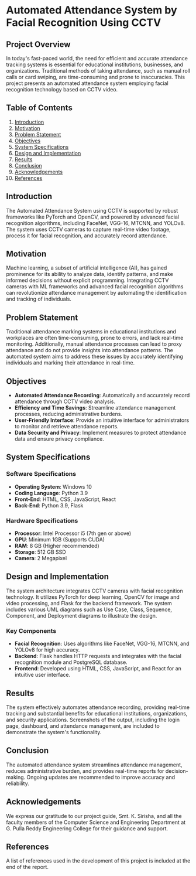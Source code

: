 # Automated Attendance System by Facial Recognition Using CCTV

## Project Overview

In today's fast-paced world, the need for efficient and accurate attendance tracking systems is essential for educational institutions, businesses, and organizations. Traditional methods of taking attendance, such as manual roll calls or card swiping, are time-consuming and prone to inaccuracies. This project presents an automated attendance system employing facial recognition technology based on CCTV video.

## Table of Contents

1. [Introduction](#introduction)
2. [Motivation](#motivation)
3. [Problem Statement](#problem-statement)
4. [Objectives](#objectives)
5. [System Specifications](#system-specifications)
6. [Design and Implementation](#design-and-implementation)
7. [Results](#results)
8. [Conclusion](#conclusion)
9. [Acknowledgements](#acknowledgements)
10. [References](#references)

## Introduction

The Automated Attendance System using CCTV is supported by robust frameworks like PyTorch and OpenCV, and powered by advanced facial recognition algorithms, including FaceNet, VGG-16, MTCNN, and YOLOv8. The system uses CCTV cameras to capture real-time video footage, process it for facial recognition, and accurately record attendance.

## Motivation

Machine learning, a subset of artificial intelligence (AI), has gained prominence for its ability to analyze data, identify patterns, and make informed decisions without explicit programming. Integrating CCTV cameras with ML frameworks and advanced facial recognition algorithms can revolutionize attendance management by automating the identification and tracking of individuals.

## Problem Statement

Traditional attendance marking systems in educational institutions and workplaces are often time-consuming, prone to errors, and lack real-time monitoring. Additionally, manual attendance processes can lead to proxy attendance and do not provide insights into attendance patterns. The automated system aims to address these issues by accurately identifying individuals and marking their attendance in real-time.

## Objectives

- **Automated Attendance Recording**: Automatically and accurately record attendance through CCTV video analysis.
- **Efficiency and Time Savings**: Streamline attendance management processes, reducing administrative burdens.
- **User-Friendly Interface**: Provide an intuitive interface for administrators to monitor and retrieve attendance reports.
- **Data Security and Privacy**: Implement measures to protect attendance data and ensure privacy compliance.

## System Specifications

### Software Specifications

- **Operating System**: Windows 10
- **Coding Language**: Python 3.9
- **Front-End**: HTML, CSS, JavaScript, React
- **Back-End**: Python 3.9, Flask

### Hardware Specifications

- **Processor**: Intel Processor i5 (7th gen or above)
- **GPU**: Minimum 1GB (Supports CUDA)
- **RAM**: 8 GB (Higher recommended)
- **Storage**: 512 GB SSD
- **Camera**: 2 Megapixel

## Design and Implementation

The system architecture integrates CCTV cameras with facial recognition technology. It utilizes PyTorch for deep learning, OpenCV for image and video processing, and Flask for the backend framework. The system includes various UML diagrams such as Use Case, Class, Sequence, Component, and Deployment diagrams to illustrate the design.

### Key Components

- **Facial Recognition**: Uses algorithms like FaceNet, VGG-16, MTCNN, and YOLOv8 for high accuracy.
- **Backend**: Flask handles HTTP requests and integrates with the facial recognition module and PostgreSQL database.
- **Frontend**: Developed using HTML, CSS, JavaScript, and React for an intuitive user interface.

## Results

The system effectively automates attendance recording, providing real-time tracking and substantial benefits for educational institutions, organizations, and security applications. Screenshots of the output, including the login page, dashboard, and attendance management, are included to demonstrate the system's functionality.

## Conclusion

The automated attendance system streamlines attendance management, reduces administrative burden, and provides real-time reports for decision-making. Ongoing updates are recommended to improve accuracy and reliability.

## Acknowledgements

We express our gratitude to our project guide, Smt. K. Sirisha, and all the faculty members of the Computer Science and Engineering Department at G. Pulla Reddy Engineering College for their guidance and support.

## References

A list of references used in the development of this project is included at the end of the report.

